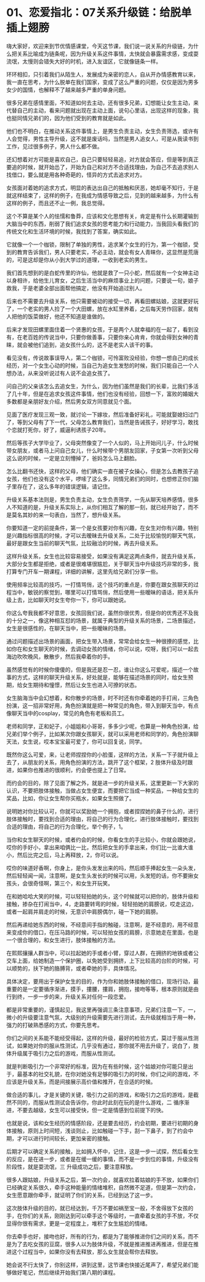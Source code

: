# 01、恋爱指北：07关系升级链：给脱单插上翅膀

嗨大家好，欢迎来到节优情感课堂，今天这节课，我们说一说关系的升级链，为什么把关系比喻成为链条呢，因为升级关系这件事情，太快就会暴露需求感，变成耍流氓，太慢则会错失大好的时机，进入友谊区，它就像链条一样。

环环相扣，只引着我们从陌生人，发展成为亲密的恋人，自从开办情感教育以来，我一直在思考，为什么脱单在我们国家，变成了这么严重的问题，仅仅是因为男多女少的国情，也解释不了越来越多严重的单身问题。

很多兄弟在感情里面，不知道如何去主动，还有很多兄弟，幻想能让女生主动，来代替自己的主动，看来问题就出现在主动上面，说句心里话，出现这样的现象，我也挺同情兄弟们的，因为他们受到的教育就是如此。

他们也不明白，在推动关系这件事情上，是男生负责主动，女生负责筛选，或许有人会觉得，男性主导升级，这不就是废话吗，当然是男人追女人，可是从我读书到工作，见过很多例子，男人什么都不做。

还幻想着对方可能是喜欢自己，自己只要轻轻易追，对方就会答应，但是等到真正要追的时候，就开始怂了，开始为自己和对方不合适找理由，为自己不去追求别人找借口，要么就是用各种奇葩的，怪异的方式去追求对方。

女孩面对着她的追求方式，明显的表达出自己的抵触和厌恶，她却毫不知行，于是就这样结束了，这样的例子，在我成为情感导致之后，见到的越来越多，为什么有这样的例子，而且还不止一例，我总觉得。

这个不算是某个人的怯懦和鲁莽，应该和文化思想有关，肯定是有什么长期灌输到大脑当中的东西，削弱了我们追求女孩的思考能力和行动能力，当我回头看我们的传统文化和生活环境的时候，我找到了答案，确实如此。

它就像一个一个枷锁，限制了单独的男性，追求某个女生的行为，第一个枷锁，受到的教育告诉我们，男人只要老实，不必主动，就会有女人青睐你，这显然是荒唐的，可是这却是你从小到大学过的道理，一收到老实的男生。

我们首先想到的是白蛇传里的许仙，他就是救了一只小蛇，然后就有一个女神主动以身相许，给他生儿育女，之后生活当中的麻烦事业上的问题，只要说一句，娘子救我，于是老婆全部出面帮他搞定，他没有开始追过别人。

后来也不需要去升级关系，他只需要被动的接受一切，再看田螺姑娘，这就更好玩了，一个老实的男人捡了一个大田螺，放在水缸里养着，之后每天劳作回家，就有人把他的饭菜做好，他还不知道是谁做的。

后来才发现田螺里面住着一个贤惠的女孩，于是两个人就幸福的在一起了，看到没有，在老百姓的传说当中，只要你做善事，只要你亲心肯肯，你就会得到女神的青睐，就会被他们追到，追女孩什么的，这不是老实人该干的事。

看见没有，传说故事误导人，第二个枷锁，可怜富败没经验，你想一想自己的成长经历，对一个女生心动的时候，当自己为追女生发愁的时候，我们只能自己一个人想办法，从来没听说过有人说不会追女孩了。

问自己的父亲该怎么去追女生，为什么，因为他们虽然是我们的长辈，比我们多活了几十年，但是在追求女孩这件事情，他们也没有经验，回想一下，富败的婚姻大多数都是亲朋好友介绍，然后男女双方同意就见个面。

见面了医疗发现三观一致，就讨论一下嫁妆，然后准备好彩礼，可能就娶媳妇过门了，等到父母有了下一代，父母怎么教育我们，当然是告诫孩子，好好学习，敢找个恋就打死你，好了，威逼利诱孩子20年。

然后等孩子大学毕业了，父母突然像变了一个人似的，马上开始问儿子，什么时候带女朋友，或者马上问自己女儿，什么时候带个男朋友回家，子女第一次听到父母这么说的时候，一定是立刻懵掉了，爸妈怎么马上翻脸。

怎么比翻书还快，这样的父母，他们确实一直在被子女操心，但是怎么去教孩子追女孩，他们也没有这个水平，啰嗦了这么多，同情兄弟们的同时，也想修正你们脑子里存在了，这么多年的错误逻辑，请记住。

升级关系基本法则是，男生负责主动，女生负责筛学，一先从聊天培养感情，很多人不知道的是，升级关系实际上，从你们相互了解的那一刻，就已经开始了，而不是莫名其妙的来一句表白，当然了，想升级关系。

你要知道一定的前提条件，第一个是女孩要对你有兴趣，在女生对你有兴趣，特别是兴趣指标很高的时候，才可以去暧昧去升级关系，二处于比较愉悦的聊天气氛，最好是跟女生当前的聊天气氛，比较融洽的时候，再去升级关系。

这样升级关系，女生也比较容易接受，如果没有满足这两点条件，就去升级关系，大部分女生都是拒绝，或者是很难堪很尴尬，关于聊天当中升级技巧非常的多，我打算专门开车一期课程，详细的讲解，这里先给兄弟们分享一些。

使用频率比较高的技巧，一打情骂俏，这个技巧的重点是，你要在跟女孩聊天的过程当中，敏锐的察觉到，哪里可以打情骂俏，然后使用一些暧昧的语话，把关系升级上去，比如聊天时女生夸你一下，你可以跟她说。

你这么夸我我都不好意思，女孩回我们说，虽然你很优秀，但是你的优秀还不及我的十分之一，像这种相互怼的场景，就属于典型的升级关系的场景，二场景描述，女生是很感性的，在聊天当中，把一些暧昧的场景。

通过问题描述出场景的画面，把女生带入场景，常常会给女生一种很撩的感觉，比如你在和女生聊天的时候，去调动女孩的情绪，你可以说，哎呀，我们可以一起去海边吹吹晚风，散散步，然后我牵着你的手。

虽然感觉有的时候你傻傻的，但是我还是忍一忍，谁让你这么可爱呢，描述一个故事的方式，这样的聊天升级关系，好处就是，能够在描述场景的同时，给女生预期，给女生期待和憧憬，然后让女生也进入可撩的状态。

女生脑海当中会幻想着，和你散步的场景，时不时还有你牵着她的手打闹，三角色扮演，这一招非常好用，角色扮演就是把一种常见的角色，带入到聊天当中，有点像聊天当中的cosplay，常见的角色有老板和员工。

老师和同学，正和妃子，小姐姐和小哥哥，多多少少呢，也算是一种角色扮演，给兄弟们举个例子，比如某次你跟女孩聊天，就可以采用老师和同学的，角色扮演聊天法，女生说，哎本宝宝最可爱了，你可以回复说，同学。

既然你这么可爱，来，让老师捏捏你的小脸蛋，这样的方法，关系一下子就升级上去了，从朋友的关系，用角色扮演的方法，跳开了这个框架，2 肢体升级及时跟进，如果你也推进的很顺利，约会便也提上了日常。

而约会的目的，除了见面了解之外，就是进一步的升级关系，这里更新一下大家的认识，不要把肢体接触，当做占女生便宜，而要把它当成一种奖品，一种给女生的奖品，比如，你让女生帮你买瓶水，如果女生照做了。

说明她对你比较认可，你就可以奖励她一个拥抱，或者捏捏她的鼻子什么的，进行肢体接触时，要找到合适的理由，将自己的行为合理化，进行肢体接触时，要找到合适的理由，将自己的行为合理化，举个例子，1。

当你和女生聊天的时候，或者约会的时候，你看女生的手比较小，你就会跟她说，哎你的手好小，拿出来咱俩比一比，然后把女生的手拿出来，你们比一比谁大谁小，然后比完之后，马上再释放，2，你可以说。

哎你的味道好香啊，你身上，是你头发发出来的吗，然后顺手捧起女生一朵头发，然后轻轻闻一闻，注意啊，是女生头发长的时候可以用，头发短的话，你不要揪女孩头，会很奇怪啊，第三个，和女生开玩笑。

在和她哈哈大笑的时候，可以轻轻拍她的头，这个时候就可以把你的，肢体升级和接触，掺杂在打闹当中，4，走路要转弯的时候，轻轻拍她的肩膀说，哎走这边，或者一起肩并肩走的时候，无意识中肩膀偶尔，碰一下她的肩膀。

然后再递给她东西的时候，不经意间手指的触碰，注意啊，是不经意的，用不经意来变成你的借口，在压马路的时候，可以轻拍女孩的肩膀，示意她走在里面，也是一个很合理的，和女生进行，肢体接触的方法。

在熙熙攘攘人群当中，可以拉起她的手或者小臂，穿过人群，在拥挤的地铁或者公交车上面，给她制造一个保护圈，以免她受到拥挤，上下比较高的台阶的时候，可以顺势的，扶下她的胳膊背，或者牵她的手，具体情况。

具体决定，要用出于保护女生的目的，作为你和她肢体接触的借口，现场行动，最重要的是一定要循序渐进，摸手，摟腰，摟肩，拥抱，接吻等等，根本原则就是由行到终，一步一步的来，升级关系对任何一段恋爱。

都是非常重要的，谨慎起见，我这里再强调三条注意事项，兄弟们注意一下，一，微小的升级要注意气氛，大级别的升级需要先进行测试，去升级就相当于用一种，强力的打破熟悉感的方式，你要先思考。

你们之间的关系能不能经受得起，这样的升级，最好的检验方式，莫过于服从性测试，如果她对你的服从性测试，几乎没有通过，那你就不用去升级了，说白了，肢体升级属于吸引力之后的游戏，而服从性测试。

就是判断吸引力一个非常好的标准，因为在有些时候，这个姑娘对你可能只是出于，最基本的社交礼貌，在你对她没有足够的吸引力的时候，你们之间的游戏，不应该是升级关系，而是间接展示高价值和推开，在合适的时候。

做合适的事儿，才是关键的关键，吸引力之前的游戏，和吸引力之后的游戏，是截然不同的，而服从性测试会告诉你，你此时此刻在玩的是什么游戏，二 循序渐进，不要去越级，女生可以接受快，但一定是情感到位前提下的快。

也就是说，该和女生经历的情感阶段，还是要去经历，约会初期，要进行初期的身体接触，原则上时间短，浅谈则止，比如触碰一下手，刮一下鼻子，到了约会中期，才可以进行时间较长，更加亲密的接触。

后期才可以确定关系的接触，比如拥入怀中，记住，这是一步一试探，然后看女生的反应，是在进一步，或者是在缓一缓的事情，而不是一步到位的事情，升级没有阶段性，就是耍流氓，三 升级成功之后，要注意释放。

很多人跟姑娘，升级关系之后，第一次约会，就喜欢拉着姑娘的手不放，如果你们已经确定关系很久，牵手这种能量的情绪堆积，自然微不足道，但是第一次约会，女生愿意跟你牵手，就证明了你们的关系，已经到达了这一步。

这次肢体升级的目的，就已经达到，千万不要如祸至宝一般，不舍得放下女孩的手，在你们的关系，刚刚达到可以牵手这个等级时，一直牵着女孩的手不放，不仅显得你很有需求，更是一定程度上，堆积了女生尴尬的情绪。

你去牵手也好，接吻也好，所有的行为，都是为了能够推进你们之间的关系，而不是为了去吃女孩的豆腐，很多人以为肢体升级，不就是推进推进再推进，但是在推进这个过程当中，如果你没有去释放，那么女生就会帮你去释放。

她会说不行太快了，你别这样，讲到这里，这节课也快接近尾声了，希望兄弟们能够做好笔记，然后继续开始我们第八期的课程。